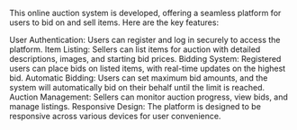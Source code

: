 This online auction system is developed, offering a seamless platform for users to bid on and sell items. Here are the key features:

User Authentication: Users can register and log in securely to access the platform.
Item Listing: Sellers can list items for auction with detailed descriptions, images, and starting bid prices.
Bidding System: Registered users can place bids on listed items, with real-time updates on the highest bid.
Automatic Bidding: Users can set maximum bid amounts, and the system will automatically bid on their behalf until the limit is reached.
Auction Management: Sellers can monitor auction progress, view bids, and manage listings.
Responsive Design: The platform is designed to be responsive across various devices for user convenience.
